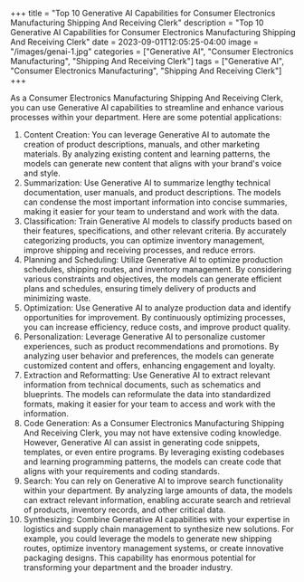 +++
title = "Top 10 Generative AI Capabilities for Consumer Electronics Manufacturing Shipping And Receiving Clerk"
description = "Top 10 Generative AI Capabilities for Consumer Electronics Manufacturing Shipping And Receiving Clerk"
date = 2023-09-01T12:05:25-04:00
image = "/images/genai-1.jpg"
categories = ["Generative AI", "Consumer Electronics Manufacturing", "Shipping And Receiving Clerk"]
tags = ["Generative AI", "Consumer Electronics Manufacturing", "Shipping And Receiving Clerk"]
+++

As a Consumer Electronics Manufacturing Shipping And Receiving Clerk, you can use Generative AI capabilities to streamline and enhance various processes within your department. Here are some potential applications:

1. Content Creation: You can leverage Generative AI to automate the creation of product descriptions, manuals, and other marketing materials. By analyzing existing content and learning patterns, the models can generate new content that aligns with your brand's voice and style.
2. Summarization: Use Generative AI to summarize lengthy technical documentation, user manuals, and product descriptions. The models can condense the most important information into concise summaries, making it easier for your team to understand and work with the data.
3. Classification: Train Generative AI models to classify products based on their features, specifications, and other relevant criteria. By accurately categorizing products, you can optimize inventory management, improve shipping and receiving processes, and reduce errors.
4. Planning and Scheduling: Utilize Generative AI to optimize production schedules, shipping routes, and inventory management. By considering various constraints and objectives, the models can generate efficient plans and schedules, ensuring timely delivery of products and minimizing waste.
5. Optimization: Use Generative AI to analyze production data and identify opportunities for improvement. By continuously optimizing processes, you can increase efficiency, reduce costs, and improve product quality.
6. Personalization: Leverage Generative AI to personalize customer experiences, such as product recommendations and promotions. By analyzing user behavior and preferences, the models can generate customized content and offers, enhancing engagement and loyalty.
7. Extraction and Reformatting: Use Generative AI to extract relevant information from technical documents, such as schematics and blueprints. The models can reformulate the data into standardized formats, making it easier for your team to access and work with the information.
8. Code Generation: As a Consumer Electronics Manufacturing Shipping And Receiving Clerk, you may not have extensive coding knowledge. However, Generative AI can assist in generating code snippets, templates, or even entire programs. By leveraging existing codebases and learning programming patterns, the models can create code that aligns with your requirements and coding standards.
9. Search: You can rely on Generative AI to improve search functionality within your department. By analyzing large amounts of data, the models can extract relevant information, enabling accurate search and retrieval of products, inventory records, and other critical data.
10. Synthesizing: Combine Generative AI capabilities with your expertise in logistics and supply chain management to synthesize new solutions. For example, you could leverage the models to generate new shipping routes, optimize inventory management systems, or create innovative packaging designs. This capability has enormous potential for transforming your department and the broader industry.